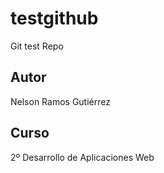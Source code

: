 # testgithub
Git test Repo

## Autor
Nelson Ramos Gutiérrez

## Curso
2º Desarrollo de Aplicaciones Web